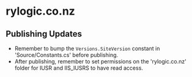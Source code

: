 # rylogic.co.nz

## Publishing Updates

- Remember to bump the `Versions.SiteVersion` constant in 'Source/Constants.cs' before publishing.
- After publishing, remember to set permissions on the 'rylogic.co.nz' folder for IUSR and IIS_IUSRS to have read access.

